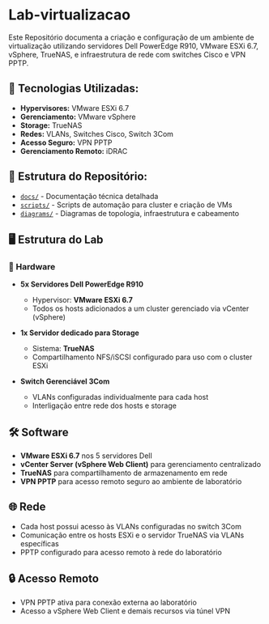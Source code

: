 # Lab-virtualizacao
Este Repositório documenta a criação e configuração de um ambiente de virtualização utilizando servidores Dell PowerEdge R910, VMware ESXi 6.7, vSphere, TrueNAS, e infraestrutura de rede com switches Cisco e VPN PPTP.

## 🔧 Tecnologias Utilizadas:
- **Hypervisores:** VMware ESXi 6.7
- **Gerenciamento:** VMware vSphere
- **Storage:** TrueNAS
- **Redes:** VLANs, Switches Cisco, Switch 3Com
- **Acesso Seguro:** VPN PPTP
- **Gerenciamento Remoto:** iDRAC

## 📂 Estrutura do Repositório:
- [`docs/`](./docs/) - Documentação técnica detalhada
- [`scripts/`](./scripts/) - Scripts de automação para cluster e criação de VMs
- [`diagrams/`](./diagrams/) - Diagramas de topologia, infraestrutura e cabeamento

## 🖥️ Estrutura do Lab

### 🔧 Hardware

- **5x Servidores Dell PowerEdge R910**
  - Hypervisor: **VMware ESXi 6.7**
  - Todos os hosts adicionados a um cluster gerenciado via vCenter (vSphere)
  
- **1x Servidor dedicado para Storage**
  - Sistema: **TrueNAS**
  - Compartilhamento NFS/iSCSI configurado para uso com o cluster ESXi

- **Switch Gerenciável 3Com**
  - VLANs configuradas individualmente para cada host
  - Interligação entre rede dos hosts e storage

## 🛠️ Software

- **VMware ESXi 6.7** nos 5 servidores Dell
- **vCenter Server (vSphere Web Client)** para gerenciamento centralizado
- **TrueNAS** para compartilhamento de armazenamento em rede
- **VPN PPTP** para acesso remoto seguro ao ambiente de laboratório

## 🌐 Rede

- Cada host possui acesso às VLANs configuradas no switch 3Com
- Comunicação entre os hosts ESXi e o servidor TrueNAS via VLANs específicas
- PPTP configurado para acesso remoto à rede do laboratório

## 🔒 Acesso Remoto

- VPN PPTP ativa para conexão externa ao laboratório
- Acesso a vSphere Web Client e demais recursos via túnel VPN
